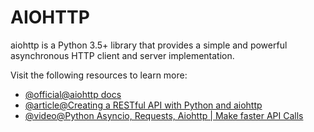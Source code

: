 # AIOHTTP

aiohttp is a Python 3.5+ library that provides a simple and powerful asynchronous HTTP client and server implementation.

Visit the following resources to learn more:

- [@official@aiohttp docs](https://docs.aiohttp.org/en/stable/)
- [@article@Creating a RESTful API with Python and aiohttp](https://tutorialedge.net/python/create-rest-api-python-aiohttp/)
- [@video@Python Asyncio, Requests, Aiohttp | Make faster API Calls](https://www.youtube.com/watch?v=nFn4_nA_yk8)